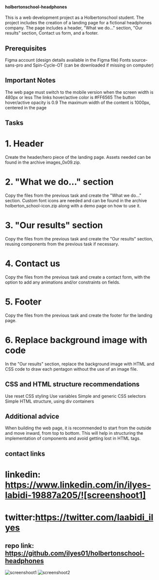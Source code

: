 #### holbertonschool-headphones
This is a web development project as a Holbertonschool student. The project includes the creation of a landing page for a fictional headphones company. The page includes a header, "What we do..." section, "Our results" section, Contact us form, and a footer.

## Prerequisites
Figma account (design details available in the Figma file)
Fonts source-sans-pro and Spin-Cycle-OT (can be downloaded if missing on computer)
## Important Notes
The web page must switch to the mobile version when the screen width is 480px or less
The links hover/active color is #FF6565
The button hover/active opacity is 0.9
The maximum width of the content is 1000px, centered in the page
## Tasks
# 1. Header
Create the header/hero piece of the landing page. Assets needed can be found in the archive images_0x09.zip.

# 2. "What we do..." section
Copy the files from the previous task and create the "What we do..." section. Custom font icons are needed and can be found in the archive holberton_school-icon.zip along with a demo page on how to use it.

# 3. "Our results" section
Copy the files from the previous task and create the "Our results" section, reusing components from the previous task if necessary.

# 4. Contact us
Copy the files from the previous task and create a contact form, with the option to add any animations and/or constraints on fields.

# 5. Footer
Copy the files from the previous task and create the footer for the landing page.

# 6. Replace background image with code
In the "Our results" section, replace the background image with HTML and CSS code to draw each pentagon without the use of an image file.

## CSS and HTML structure recommendations
Use reset CSS styling
Use variables
Simple and generic CSS selectors
Simple HTML structure, using div containers
## Additional advice
When building the web page, it is recommended to start from the outside and move inward, from top to bottom. This will help in structuring the implementation of components and avoid getting lost in HTML tags.
## contact links
# linkedin: https://www.linkedin.com/in/ilyes-labidi-19887a205/![screenshoot1]
# twitter:https://twitter.com/laabidi_ilyes
## repo link: https://github.com/ilyes01/holbertonschool-headphones

![screenshoot1](https://user-images.githubusercontent.com/58910362/217020388-eb28b790-7bd0-46a3-a265-0502abd40356.png)
![screenshoot2  ](https://user-images.githubusercontent.com/58910362/217020409-aaeb4a01-951f-44e7-9ccd-5cb0a4299d1e.png)



